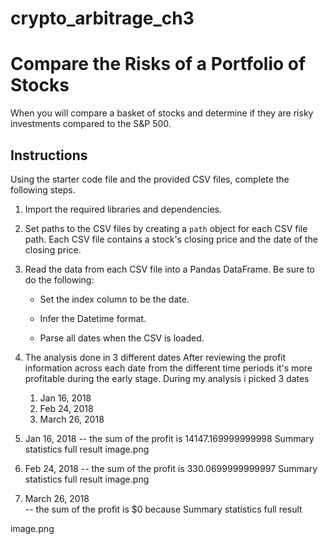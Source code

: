 # crypto_arbitrage_ch3

# Compare the Risks of a Portfolio of Stocks

When you will compare a basket of stocks and determine if they are risky investments compared to the S&P 500.

## Instructions

Using the starter code file and the provided CSV files, complete the following steps.

1. Import the required libraries and dependencies. 

2. Set paths to the CSV files by creating a `path` object for each CSV file path. Each CSV file contains a stock's closing price and the date of the closing price.
    
3. Read the data from each CSV file into a Pandas DataFrame. Be sure to do the following: 

    - Set the index column to be the date.

    - Infer the Datetime format.

    - Parse all dates when the CSV is loaded.
    
4. The analysis done in 3 different dates 
After reviewing the profit information across each date from the different time periods it's more 
profitable during the early stage. During my analysis i picked 3 dates 
    1. Jan 16, 2018
    2. Feb 24, 2018 
    3. March 26, 2018
1. Jan 16, 2018
   -- the sum of the profit is 14147.169999999998
Summary statistics full result 
  image.png

2. Feb 24, 2018 
   -- the sum of the profit is 330.0699999999997
Summary statistics full result 
image.png
 

3. March 26, 2018  
  -- the sum of the profit is $0 because 
Summary statistics full result 
 
image.png